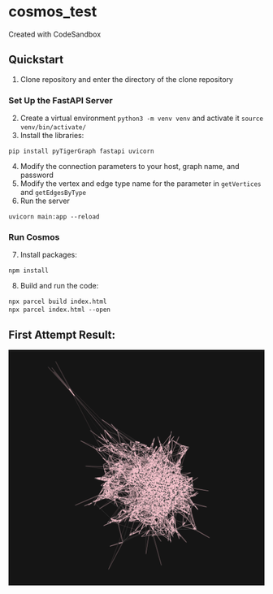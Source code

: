 # cosmos_test
Created with CodeSandbox

## Quickstart

1. Clone repository and enter the directory of the clone repository

### Set Up the FastAPI Server
2. Create a virtual environment `python3 -m venv venv` and activate it `source venv/bin/activate/`
3. Install the libraries:
```
pip install pyTigerGraph fastapi uvicorn
```
4. Modify the connection parameters to your host, graph name, and password
5. Modify the vertex and edge type name for the parameter in `getVertices` and `getEdgesByType`
6. Run the server
```
uvicorn main:app --reload
```

### Run Cosmos
7. Install packages:
```
npm install
```
8. Build and run the code:
```
npx parcel build index.html
npx parcel index.html --open
```


## First Attempt Result:

![Graph](data_viz.png)

